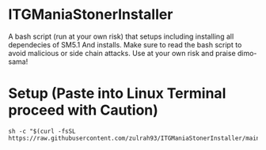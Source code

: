 # ITGManiaStonerInstaller
A bash script (run at your own risk) that setups including installing all dependecies of SM5.1 And installs. Make sure to read the bash script to avoid malicious or side chain attacks. Use at your own risk and praise dimo-sama!

# Setup (Paste into Linux Terminal proceed with Caution)

```
sh -c "$(curl -fsSL https://raw.githubusercontent.com/zulrah93/ITGManiaStonerInstaller/main/install_itgmania.sh)"
```


